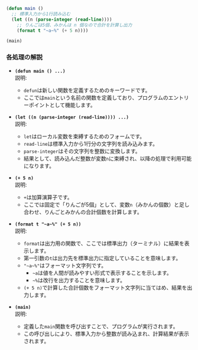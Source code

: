 ```lisp
(defun main ()
  ;; 標準入力から1行読み込む
  (let ((n (parse-integer (read-line))))
    ;; りんごは5個、みかんは n 個なので合計を計算し出力
    (format t "~a~%" (+ 5 n))))

(main)
```

### 各処理の解説

- **`(defun main () ...)`**  
  説明:  
  - `defun`は新しい関数を定義するためのキーワードです。  
  - ここでは`main`という名前の関数を定義しており、プログラムのエントリーポイントとして機能します。

- **`(let ((n (parse-integer (read-line)))) ...)`**  
  説明:  
  - `let`はローカル変数を束縛するためのフォームです。  
  - `read-line`は標準入力から1行分の文字列を読み込みます。  
  - `parse-integer`はその文字列を整数に変換します。  
  - 結果として、読み込んだ整数が変数`n`に束縛され、以降の処理で利用可能になります。

- **`(+ 5 n)`**  
  説明:  
  - `+`は加算演算子です。  
  - ここでは固定で「りんごが5個」として、変数`n`（みかんの個数）と足し合わせ、りんごとみかんの合計個数を計算します。

- **`(format t "~a~%" (+ 5 n))`**  
  説明:  
  - `format`は出力用の関数で、ここでは標準出力（ターミナル）に結果を表示します。  
  - 第一引数の`t`は出力先を標準出力に指定していることを意味します。  
  - `"~a~%"`はフォーマット文字列です。  
    - `~a`は値を人間が読みやすい形式で表示することを示します。  
    - `~%`は改行を出力することを意味します。  
  - `(+ 5 n)`で計算した合計個数をフォーマット文字列に当てはめ、結果を出力します。

- **`(main)`**  
  説明:  
  - 定義した`main`関数を呼び出すことで、プログラムが実行されます。  
  - この呼び出しにより、標準入力から整数が読み込まれ、計算結果が表示されます。

